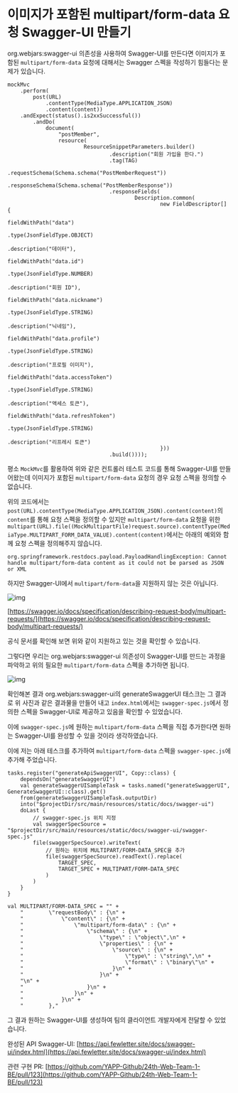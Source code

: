 # 이미지가 포함된 multipart/form-data 요청 Swagger-UI 만들기



org.webjars:swagger-ui 의존성을 사용하여 Swagger-UI를 만든다면 이미지가 포함된 `multipart/form-data` 요청에 대해서는 Swagger 스펙을 작성하기 힘들다는 문제가 있습니다.

```
mockMvc
    .perform(
        post(URL)
            .contentType(MediaType.APPLICATION_JSON)
            .content(content))
    .andExpect(status().is2xxSuccessful())
        .andDo(
            document(
                "postMember",
                resource(
                        ResourceSnippetParameters.builder()
                                .description("회원 가입을 한다.")
                                .tag(TAG)
                                .requestSchema(Schema.schema("PostMemberRequest"))
                                .responseSchema(Schema.schema("PostMemberResponse"))
                                .responseFields(
                                        Description.common(
                                                new FieldDescriptor[] {
                                                    fieldWithPath("data")
                                                            .type(JsonFieldType.OBJECT)
                                                            .description("데이터"),
                                                    fieldWithPath("data.id")
                                                            .type(JsonFieldType.NUMBER)
                                                            .description("회원 ID"),
                                                    fieldWithPath("data.nickname")
                                                            .type(JsonFieldType.STRING)
                                                            .description("닉네임"),
                                                    fieldWithPath("data.profile")
                                                            .type(JsonFieldType.STRING)
                                                            .description("프로필 이미지"),
                                                    fieldWithPath("data.accessToken")
                                                            .type(JsonFieldType.STRING)
                                                            .description("액세스 토큰"),
                                                    fieldWithPath("data.refreshToken")
                                                            .type(JsonFieldType.STRING)
                                                            .description("리프레시 토큰")
                                                }))
                                .build())));
```

평소 `MockMvc`를 활용하여 위와 같은 컨트롤러 테스트 코드를 통해 Swagger-UI를 만들어왔는데 이미지가 포함된 `multipart/form-data` 요청의 경우 요청 스펙을 정의할 수 없습니다.

위의 코드에서는 `post(URL).contentType(MediaType.APPLICATION_JSON).content(content)`의 `content`를 통해 요청 스펙을 정의할 수 있지만 `multipart/form-data` 요청을 위한 `multipart(URL).file((MockMultipartFile)request.source).contentType(MediaType.MULTIPART_FORM_DATA_VALUE).content(content)`에서는 아래의 예외와 함께 요청 스펙을 정의해주지 않습니다.

```
org.springframework.restdocs.payload.PayloadHandlingException: Cannot handle multipart/form-data content as it could not be parsed as JSON or XML
```



하지만 Swagger-UI에서 `multipart/form-data`을 지원하지 않는 것은 아닙니다.

![img](https://blog.kakaocdn.net/dn/bl9smy/btsIhtrYChE/KeJRJky4QYaMTBcmKkmLf1/img.png)

[https://swagger.io/docs/specification/describing-request-body/multipart-requests/](https://swagger.io/docs/specification/describing-request-body/multipart-requests/)

공식 문서를 확인해 보면 위와 같이 지원하고 있는 것을 확인할 수 있습니다.

그렇다면 우리는 org.webjars:swagger-ui 의존성이 Swagger-UI를 만드는 과정을 파악하고 위의 필요한 `multipart/form-data` 스펙을 추가하면 됩니다.



![img](https://blog.kakaocdn.net/dn/bIFKnU/btsIhw3j0jg/EFZ8yTEcB1hBNgc4CVbjz1/img.png)

확인해본 결과 org.webjars:swagger-ui의 generateSwaggerUI 태스크는 그 결과로 위 사진과 같은 결과물을 만들어 내고 `index.html`에서는 `swagger-spec.js`에서 정의한 스펙을 Swagger-UI로 제공하고 있음을 확인할 수 있었습니다.

이에 `swagger-spec.js`에 원하는 `multipart/form-data` 스펙을 직접 추가한다면 원하는 Swagger-UI를 완성할 수 있을 것이라 생각하였습니다.



이에 저는 아래 테스크를 추가하여 `multipart/form-data` 스펙을 `swagger-spec.js`에 추가해 주었습니다.

```
tasks.register("generateApiSwaggerUI", Copy::class) {
    dependsOn("generateSwaggerUI")
    val generateSwaggerUISampleTask = tasks.named("generateSwaggerUI", GenerateSwaggerUI::class).get()
    from(generateSwaggerUISampleTask.outputDir)
    into("$projectDir/src/main/resources/static/docs/swagger-ui")
    doLast {
        // swagger-spec.js 위치 지정
        val swaggerSpecSource = "$projectDir/src/main/resources/static/docs/swagger-ui/swagger-spec.js"
        file(swaggerSpecSource).writeText(
            // 원하는 위치에 MULTIPART/FORM-DATA_SPEC을 추가
            file(swaggerSpecSource).readText().replace(
                TARGET_SPEC,
                TARGET_SPEC + MULTIPART/FORM-DATA_SPEC
            )
        )
    }
}

val MULTIPART/FORM-DATA_SPEC = "" +
    "        \"requestBody\" : {\n" +
    "            \"content\" : {\n" +
    "                \"multipart/form-data\" : {\n" +
    "                    \"schema\" : {\n" +
    "                        \"type\" : \"object\",\n" +
    "                        \"properties\" : {\n" +
    "                            \"source\" : {\n" +
    "                                \"type\" : \"string\",\n" +
    "                                \"format\" : \"binary\"\n" +
    "                            }\n" +
    "                        }\n" +
    "\n" +
    "                    }\n" +
    "                }\n" +
    "            }\n" +
    "        },"
```

그 결과 원하는 Swagger-UI를 생성하여 팀의 클라이언트 개발자에게 전달할 수 있었습니다.



완성된 API Swagger-UI: [https://api.fewletter.site/docs/swagger-ui/index.html](https://api.fewletter.site/docs/swagger-ui/index.html)

관련 구현 PR: [https://github.com/YAPP-Github/24th-Web-Team-1-BE/pull/123](https://github.com/YAPP-Github/24th-Web-Team-1-BE/pull/123)
